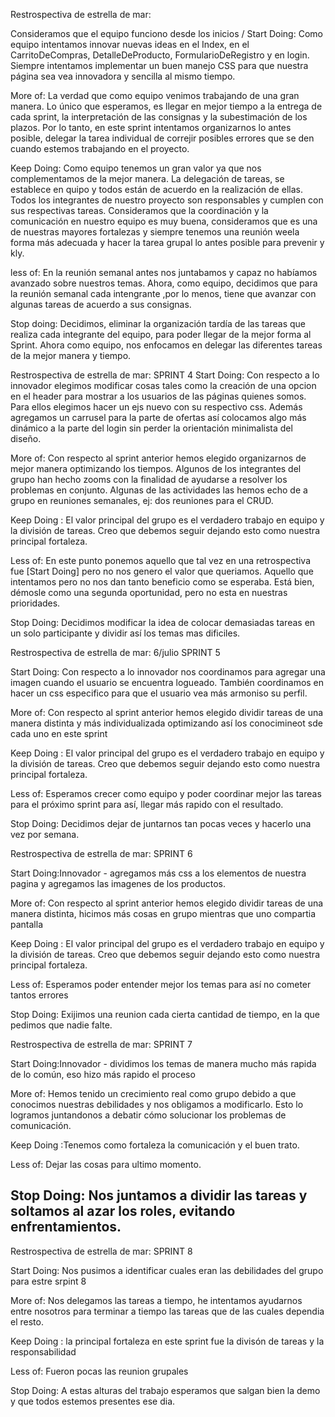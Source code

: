 
Restrospectiva de estrella de mar:

Consideramos que el equipo funciono desde los inicios / Start Doing: Como equipo intentamos innovar nuevas ideas en el Index, en el CarritoDeCompras, DetalleDeProducto, FormularioDeRegistro y en login. Siempre intentamos implementar un buen manejo CSS para que nuestra página sea vea innovadora y sencilla al mismo tiempo.

More of: La verdad que como equipo venimos trabajando de una gran manera. 
Lo único que esperamos, es llegar en mejor tiempo a la entrega de cada sprint, la interpretación de las consignas y la subestimación de los plazos.
Por lo tanto, en este sprint intentamos organizarnos lo antes posible, delegar la tarea individual de correjir posibles errores que se den cuando estemos trabajando en el proyecto.

Keep Doing: Como equipo tenemos un gran valor ya que nos complementamos de la mejor manera. La delegación de tareas, se establece en quipo y todos están de acuerdo en la realización de ellas. Todos los integrantes de nuestro proyecto son responsables y cumplen con sus respectivas tareas.
Consideramos que la coordinación y la comunicación en nuestro equipo es muy buena, consideramos que es una de nuestras mayores fortalezas y siempre tenemos una reunión weela forma más adecuada y hacer la tarea grupal lo antes posible para prevenir y 
kly.

less of: 
En la reunión semanal antes nos juntabamos y capaz no habíamos avanzado sobre nuestros temas. Ahora, como equipo, decidimos que para la reunión semanal cada intengrante ,por lo menos, tiene que avanzar con algunas tareas de acuerdo a sus consignas.

Stop doing: Decidimos, eliminar la organización tardía de las tareas que realiza cada integrante del equipo, para poder llegar de la mejor forma al Sprint. Ahora como equipo, nos enfocamos en delegar las diferentes tareas de la mejor manera y tiempo.

Restrospectiva de estrella de mar:  SPRINT 4
Start Doing: Con respecto a lo innovador elegimos modificar cosas tales como la creación de una opcion en el header para mostrar a los usuarios de las páginas quienes somos. Para ellos elegimos hacer un ejs nuevo con su respectivo css. 
Además agregamos un carrusel para la parte de ofertas así colocamos algo más dinámico a la parte del login sin perder la orientación minimalista del diseño. 

More of: Con respecto al sprint anterior hemos elegido organizarnos de mejor manera optimizando los tiempos. Algunos de los integrantes del grupo han hecho zooms con la finalidad de ayudarse a resolver los problemas en conjunto. 
Algunas de las actividades las hemos echo de a grupo en reuniones semanales, ej: dos reuniones para el CRUD. 

Keep Doing :  El valor principal del grupo es el verdadero trabajo en equipo y la división de tareas. Creo que debemos seguir dejando esto como nuestra principal fortaleza. 

Less of: En este punto ponemos aquello que tal vez en una retrospectiva fue [Start Doing] pero no nos genero el valor que queriamos. Aquello que intentamos pero no nos dan tanto beneficio como se esperaba. Está bien, démosle como una segunda oportunidad, pero no esta en nuestras prioridades. 


Stop Doing: Decidimos modificar la idea de colocar demasiadas tareas en un solo participante y dividir así los temas mas dificiles. 


Restrospectiva de estrella de mar: 6/julio SPRINT 5

Start Doing: Con respecto a lo innovador nos coordinamos para agregar una imagen cuando el usuario se encuentra logueado. También coordinamos en hacer un css especifico para que el usuario vea más armoniso su perfil. 



More of: Con respecto al sprint anterior hemos elegido dividir tareas de una manera distinta y más individualizada optimizando así los conocimineot sde cada uno en este sprint

Keep Doing :  El valor principal del grupo es el verdadero trabajo en equipo y la división de tareas. Creo que debemos seguir dejando esto como nuestra principal fortaleza. 

Less of: Esperamos crecer como equipo y poder coordinar mejor las tareas para el próximo sprint para así, llegar más rapido con el resultado. 


Stop Doing: Decidimos dejar de juntarnos tan pocas veces y hacerlo una vez por semana. 



Restrospectiva de estrella de mar: SPRINT 6

Start Doing:Innovador - agregamos más css a los elementos de nuestra pagina y agregamos las imagenes de los productos. 



More of: Con respecto al sprint anterior hemos elegido dividir tareas de una manera distinta, hicimos más cosas en grupo mientras que uno compartia pantalla 

Keep Doing :  El valor principal del grupo es el verdadero trabajo en equipo y la división de tareas. Creo que debemos seguir dejando esto como nuestra principal fortaleza. 

Less of: Esperamos poder entender mejor los temas para así no cometer tantos errores 


Stop Doing: Exijimos una reunion cada cierta cantidad de tiempo, en la que pedimos que nadie falte. 

Restrospectiva de estrella de mar: SPRINT  7 

Start Doing:Innovador - dividimos los temas de manera mucho más rapida de lo común, eso hizo más rapido el proceso 

More of: Hemos tenido un crecimiento real como grupo debido a que conocimos nuestras debilidades y nos obligamos a modificarlo. Esto lo logramos juntandonos a debatir cómo solucionar los problemas de comunicación.

Keep Doing :Tenemos como fortaleza la comunicación y el buen trato. 

Less of: Dejar las cosas para ultimo momento. 

Stop Doing:  Nos juntamos a dividir las tareas y soltamos al azar los roles, evitando enfrentamientos. 
 -------- 
Restrospectiva de estrella de mar: SPRINT  8 

Start Doing: Nos pusimos a identificar cuales eran las debilidades del grupo para estre srpint 8 

More of: Nos delegamos las tareas a tiempo, he intentamos ayudarnos entre nosotros para terminar a tiempo las tareas que de las cuales dependia el resto. 

Keep Doing : la principal fortaleza en este sprint fue la divisón de tareas y la responsabilidad

Less of: Fueron pocas las reunion grupales 

Stop Doing:  A estas alturas del trabajo esperamos que salgan bien la demo y que todos estemos presentes ese dia. 